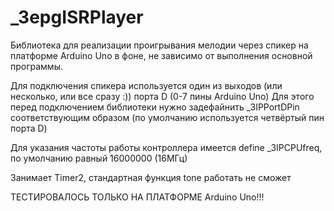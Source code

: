 # _3epgISRPlayer
 Библиотека для реализации проигрывания мелодии через спикер на платформе Arduino Uno в фоне, не зависимо от выполнения основной программы.
 
 Для подключения спикера используется один из выходов (или несколько, или все сразу :)) порта D (0-7 пины Arduino Uno)
 Для этого перед подключением библиотеки нужно задефайнить _3IPPortDPin соответствующим образом (по умолчанию используется
    четвёртый пин порта D)
 
 Для указания частоты работы контроллера имеется define _3IPCPUfreq, по умолчанию равный 16000000 (16МГц)
 
 Занимает Timer2, стандартная функция tone работать не сможет
 
 ТЕСТИРОВАЛОСЬ ТОЛЬКО НА ПЛАТФОРМЕ Arduino Uno!!!
